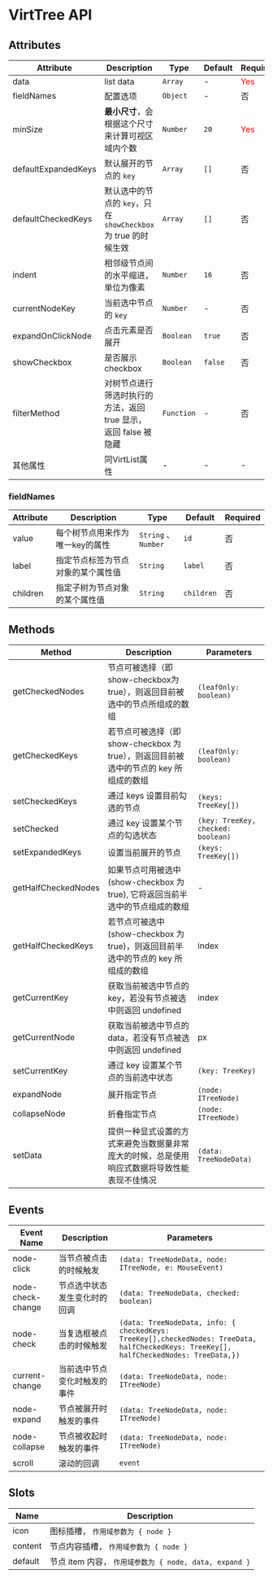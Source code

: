 # VirtTree API

## Attributes

| Attribute           | Description                                 | Type       | Default | Required                      |
| ------------------- | ------------------------------------------- | ---------- | ------- | ----------------------------- |
| data                | list data                                   | `Array`    | -       | <font color="#f00">Yes</font> |
| fieldNames          | 配置选项                                        | `Object`   | -       | 否                             |
| minSize             | **最小尺寸**，会根据这个尺寸来计算可视区域内个数                  | `Number`   | `20`    | <font color="#f00">Yes</font> |
| defaultExpandedKeys | 默认展开的节点的 `key`                              | `Array`    | `[]`    | 否                             |
| defaultCheckedKeys  | 默认选中的节点的 `key`，只在`showCheckbox`为 true 的时候生效 | `Array`    | `[]`    | 否                             |
| indent              | 相邻级节点间的水平缩进，单位为像素                           | `Number`   | `16`    | 否                             |
| currentNodeKey      | 当前选中节点的 `key`                               | `Number`   | -       | 否                             |
| expandOnClickNode   | 点击元素是否展开                                    | `Boolean`  | `true`  | 否                             |
| showCheckbox        | 是否展示 checkbox                               | `Boolean`  | `false` | 否                             |
| filterMethod        | 对树节点进行筛选时执行的方法，返回 true 显示， 返回 false 被隐藏     | `Function` | -       | 否                             |
| 其他属性                | 同VirtList属性                                 | -          | -       | -                             |

### fieldNames

| Attribute | Description       | Type               | Default    | Required |
| --------- | ----------------- | ------------------ | ---------- | -------- |
| value     | 每个树节点用来作为唯一key的属性 | `String` 、`Number` | `id`       | 否        |
| label     | 指定节点标签为节点对象的某个属性值 | `String`           | `label`    | 否        |
| children  | 指定子树为节点对象的某个属性值   | `String`           | `children` | 否        |

## Methods

| Method              | Description                                             | Parameters                         |
| ------------------- | ------------------------------------------------------- | ---------------------------------- |
| getCheckedNodes     | 节点可被选择（即show-checkbox为 true），则返回目前被选中的节点所组成的数组          | `(leafOnly: boolean)`              |
| getCheckedKeys      | 若节点可被选择（即 show-checkbox 为 true），则返回目前被选中的节点的 key 所组成的数组 | `(leafOnly: boolean)`              |
| setCheckedKeys      | 通过 keys 设置目前勾选的节点                                       | `(keys: TreeKey[])`                |
| setChecked          | 通过 key 设置某个节点的勾选状态                                      | `(key: TreeKey, checked: boolean)` |
| setExpandedKeys     | 设置当前展开的节点                                               | `(keys: TreeKey[])`                |
| getHalfCheckedNodes | 如果节点可用被选中 (show-checkbox 为 true), 它将返回当前半选中的节点组成的数组     | -                                  |
| getHalfCheckedKeys  | 若节点可被选中(show-checkbox 为 true)，则返回目前半选中的节点的 key 所组成的数组   | index                              |
| getCurrentKey       | 获取当前被选中节点的 key，若没有节点被选中则返回 undefined                    | index                              |
| getCurrentNode      | 获取当前被选中节点的 data，若没有节点被选中则返回 undefined                   | px                                 |
| setCurrentKey       | 通过 key 设置某个节点的当前选中状态                                    | `(key: TreeKey)`                   |
| expandNode          | 展开指定节点                                                  | `(node: ITreeNode)`                |
| collapseNode        | 折叠指定节点                                                  | `(node: ITreeNode)`                |
| setData             | 提供一种显式设置的方式来避免当数据量非常庞大的时候，总是使用响应式数据将导致性能表现不佳情况          | `(data: TreeNodeData)`             |

## Events

| Event Name        | Description    | Parameters                                                                                                                              |
| ----------------- | -------------- | --------------------------------------------------------------------------------------------------------------------------------------- |
| node-click        | 当节点被点击的时候触发    | `(data: TreeNodeData, node: ITreeNode, e: MouseEvent)`                                                                                  |
| node-check-change | 节点选中状态发生变化时的回调 | `(data: TreeNodeData, checked: boolean)`                                                                                                |
| node-check        | 当复选框被点击的时候触发   | `(data: TreeNodeData, info: { checkedKeys: TreeKey[],checkedNodes: TreeData, halfCheckedKeys: TreeKey[], halfCheckedNodes: TreeData,})` |
| current-change    | 当前选中节点变化时触发的事件 | `(data: TreeNodeData, node: ITreeNode)`                                                                                                 |
| node-expand       | 节点被展开时触发的事件    | `(data: TreeNodeData, node: ITreeNode)`                                                                                                 |
| node-collapse     | 节点被收起时触发的事件    | `(data: TreeNodeData, node: ITreeNode)`                                                                                                 |
| scroll            | 滚动的回调          | `event  `                                                                                                                               |

## Slots

| Name    | Description                                 |
| ------- | ------------------------------------------- |
| icon    | 图标插槽， `作用域参数为 { node }`                     |
| content | 节点内容插槽， `作用域参数为 { node }`                   |
| default | 节点 item 内容， `作用域参数为 { node, data, expand }` |
